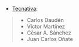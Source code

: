 - [Tecnativa](https://www.tecnativa.com):

> - Carlos Daudén
> - Víctor Martínez
> - César A. Sánchez
> - Juan Carlos Oñate
